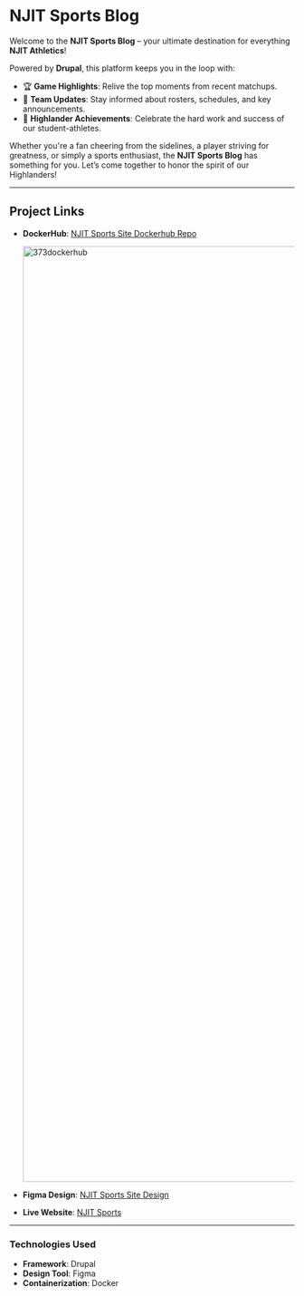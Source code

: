 # **NJIT Sports Blog**

Welcome to the **NJIT Sports Blog** – your ultimate destination for everything **NJIT Athletics**!  

Powered by **Drupal**, this platform keeps you in the loop with:  

- 🏆 **Game Highlights**: Relive the top moments from recent matchups.  
- 📣 **Team Updates**: Stay informed about rosters, schedules, and key announcements.  
- 🎉 **Highlander Achievements**: Celebrate the hard work and success of our student-athletes.  

Whether you're a fan cheering from the sidelines, a player striving for greatness, or simply a sports enthusiast, the **NJIT Sports Blog** has something for you. Let’s come together to honor the spirit of our Highlanders!  

---

## **Project Links**

- **DockerHub**: [NJIT Sports Site Dockerhub Repo](https://hub.docker.com/repository/docker/cr432/mywebsite/general)
  
  <img width="1652" alt="373dockerhub" src="https://github.com/user-attachments/assets/47741400-9240-4562-8a17-13067e43cc1f" />
- **Figma Design**: [NJIT Sports Site Design](https://www.figma.com/design/NITW6FTSqL4wq3NbAD24aS/NJIT-Sports-Site?node-id=0-1&p=f&t=6x9RTHbMuSYKLNNU-0)  
- **Live Website**: [NJIT Sports](https://vers1on.online/)  

---

### **Technologies Used**
- **Framework**: Drupal  
- **Design Tool**: Figma  
- **Containerization**: Docker  

